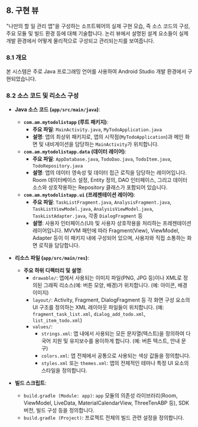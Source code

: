 ## 8. 구현 뷰

"나만의 할 일 관리 앱"을 구성하는 소프트웨어의 실제 구현 모습, 즉 소스 코드의 구성, 주요 모듈 및 빌드 환경 등에 대해 기술합니다. 논리 뷰에서 설명된 설계 요소들이 실제 개발 환경에서 어떻게 물리적으로 구성되고 관리되는지를 보여줍니다.

### 8.1 개요
본 시스템은 주로 Java 프로그래밍 언어를 사용하여 Android Studio 개발 환경에서 구현되었습니다.

### 8.2 소스 코드 및 리소스 구성


* **Java 소스 코드 (`app/src/main/java`)**:
    * **`com.am.mytodolistapp` (루트 패키지)**:
        * **주요 파일**: `MainActivity.java`, `MyTodoApplication.java`
        * **설명**: 앱의 최상위 패키지로, 앱의 시작점(`MyTodoApplication`)과 메인 화면 및 내비게이션을 담당하는 `MainActivity`가 위치합니다.
    * **`com.am.mytodolistapp.data` (데이터 레이어)**:
        * **주요 파일**: `AppDatabase.java`, `TodoDao.java`, `TodoItem.java`, `TodoRepository.java`
        * **설명**: 앱의 데이터 영속성 및 데이터 접근 로직을 담당하는 레이어입니다. Room 데이터베이스 설정, Entity 정의, DAO 인터페이스, 그리고 데이터 소스와 상호작용하는 Repository 클래스가 포함되어 있습니다.
    * **`com.am.mytodolistapp.ui` (프레젠테이션 레이어)**:
        * **주요 파일**: `TaskListFragment.java`, `AnalysisFragment.java`, `TaskListViewModel.java`, `AnalysisViewModel.java`, `TaskListAdapter.java`, 각종 `DialogFragment` 등
        * **설명**: 사용자 인터페이스(UI) 및 사용자 상호작용을 처리하는 프레젠테이션 레이어입니다. MVVM 패턴에 따라 Fragment(View), ViewModel, Adapter 등이 이 패키지 내에 구성되어 있으며, 사용자와 직접 소통하는 화면 로직을 담당합니다.

* **리소스 파일 (`app/src/main/res`)**:
    * **주요 하위 디렉터리 및 설명**:
        * `drawable/`: 앱에서 사용되는 이미지 파일(PNG, JPG 등)이나 XML로 정의된 그래픽 리소스(예: 버튼 모양, 배경)가 위치합니다. (예: 아이콘, 배경 이미지)
        * `layout/`: Activity, Fragment, DialogFragment 등 각 화면 구성 요소의 UI 구조를 정의하는 XML 레이아웃 파일들이 위치합니다. (예: `fragment_task_list.xml`, `dialog_add_todo.xml`, `list_item_todo.xml`)
        * `values/`:
            * `strings.xml`: 앱 내에서 사용되는 모든 문자열(텍스트)을 정의하여 다국어 지원 및 유지보수를 용이하게 합니다. (예: 버튼 텍스트, 안내 문구)
            * `colors.xml`: 앱 전체에서 공통으로 사용되는 색상 값들을 정의합니다.
            * `styles.xml` 또는 `themes.xml`: 앱의 전체적인 테마나 특정 UI 요소의 스타일을 정의합니다.

* **빌드 스크립트**:
    * `build.gradle (Module: app)`: `app` 모듈의 의존성 라이브러리(Room, ViewModel, LiveData, MaterialCalendarView, ThreeTenABP 등), SDK 버전, 빌드 구성 등을 정의합니다.
    * `build.gradle (Project)`: 프로젝트 전체의 빌드 관련 설정을 정의합니다.
